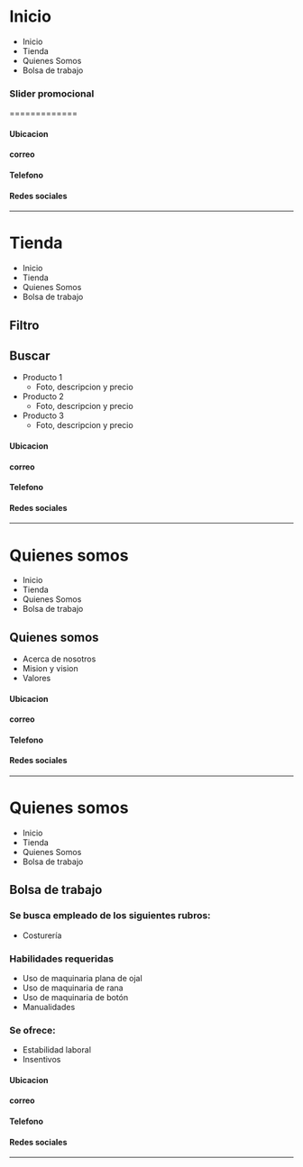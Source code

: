 # Inicio
* Inicio
* Tienda
* Quienes Somos
* Bolsa de trabajo
### Slider promocional
=============
#### Ubicacion
#### correo
#### Telefono
#### Redes sociales
-----------

# Tienda
* Inicio
* Tienda
* Quienes Somos
* Bolsa de trabajo
## Filtro
## Buscar
* Producto 1
    * Foto, descripcion y precio
* Producto 2
    * Foto, descripcion y precio
* Producto 3
    * Foto, descripcion y precio
#### Ubicacion
#### correo
#### Telefono
#### Redes sociales
-----------

# Quienes somos
* Inicio
* Tienda
* Quienes Somos
* Bolsa de trabajo
## Quienes somos
* Acerca de nosotros
* Mision y vision
* Valores
#### Ubicacion
#### correo
#### Telefono
#### Redes sociales
-----------

# Quienes somos
* Inicio
* Tienda
* Quienes Somos
* Bolsa de trabajo
## Bolsa de trabajo
### Se busca empleado de los siguientes rubros:
* Costurería
### Habilidades requeridas
* Uso de maquinaria plana de ojal
* Uso de maquinaria de rana
* Uso de maquinaria de botón
* Manualidades
### Se ofrece:
* Estabilidad laboral
* Insentivos
#### Ubicacion
#### correo
#### Telefono
#### Redes sociales
-----------

